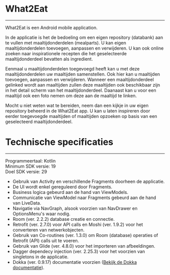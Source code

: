 # What2Eat
---
What2Eat is een Android mobile application.

In de applicatie is het de bedoeling om een eigen repository (databank) aan te vullen met maaltijdonderdelen (mealparts).
U kan eigen maaltijdonderdelen toevoegen, aanpassen en verwijderen. U kan ook online zoeken naar inspirationele recepten die het geselecteerde maaltijdonderdeel bevatten als ingredient.

Eenmaal u maaltijdonderdelen toegevoegd heeft kan u met deze maaltijdonderdelen uw maaltijden samenstellen. Ook hier kan u maaltijden toevoegen, aanpassen en verwijderen. Wanneer een maaltijdonderdeel gelinked wordt aan maaltijden zullen deze maaltijden ook beschikbaar zijn in het detail scherm van het maaltijdonderdeel. Daanaast kan u voor een maaltijd ook een foto nemen om deze aan de maaltijd te linken.

Mocht u niet weten wat te bereiden, neem dan een kijkje in uw eigen repository beheerd in de What2Eat app. U kan u laten inspireren door eerder toegevoegde maaltijden of maaltijden opzoeken op basis van een geselecteerd maaltijdonderdeel.

# Technische specificaties
---
Programmeertaal: Kotlin<br/>
Minimum SDK versie: 19<br/>
Doel SDK versie: 29<br/>

- Gebruik van Activity en verschillende Fragments doorheen de applicatie.
- De UI wordt enkel gereguleerd door Fragments.
- Business logica gebeurd aan de hand van ViewModels.
- Communicatie van ViewModel naar Fragments gebeurd aan de hand van LiveData.
- Navigatie via NavGraph, alsook voorzien van NavDrawer en OptionsMenu's waar nodig.
- Room (ver. 2.2.2) database creatie en connectie.
- Retrofit (ver. 2.7.0) voor API calls en Moshi (ver. 1.9.2) voor het converteren van netwerkobjecten.
- Gebruik van Co-routines (ver. 1.3.0) om Room (database) operaties of Retrofit (API) calls uit te voeren.
- Gebruik van Glide (ver. 4.8.0) voor het importeren van afbeeldingen.
- Dagger dependecy injection (ver. 2.25.3) voor het voorzien van singletons in de applicatie.
- Dokka (ver. 0.9.17) documentatie voorzien ([Bekijk de Dokka documentatie](app/src/main/dokka-documentation/app/index.md)).
